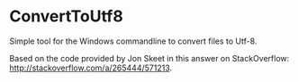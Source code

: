 # ConvertToUtf8
Simple tool for the Windows commandline to convert files to Utf-8.

Based on the code provided by Jon Skeet in this answer on StackOverflow: http://stackoverflow.com/a/265444/571213.
